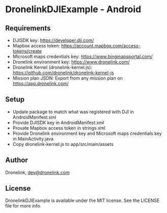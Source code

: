 # DronelinkDJIExample - Android

## Requirements

- DJISDK key: https://developer.dji.com/
- Mapbox access token: https://account.mapbox.com/access-tokens/create
- Microsoft maps credentials key: https://www.bingmapsportal.com/
- Dronelink environment key: https://www.dronelink.com/
- Dronelink Kernel (dronelink-kernel.js): https://github.com/dronelink/dronelink-kernel-js
- Mission plan JSON: Export from any mission plan on https://app.dronelink.com/

## Setup

- Update package to match what was registered with DJI in AndroidManifest.xml
- Provide DJISDK key in AndroidManifest.xml
- Provate Mapbox access token in strings.xml
- Provide Dronelink environment key and Microsoft maps credentials key in MainActivity.java
- Copy dronelink-kernel.js to app/src/main/assets

## Author

Dronelink, dev@dronelink.com

## License

DronelinkDJIExample is available under the MIT license. See the LICENSE file for more info.
